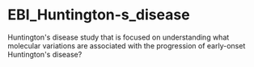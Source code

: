 # EBI_Huntington-s_disease
Huntington's disease study that is focused on understanding what molecular variations are associated with the progression of early-onset Huntington's disease?

